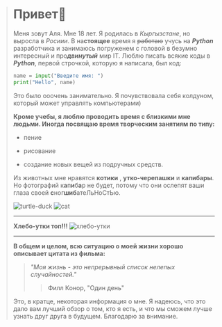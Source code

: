 ># Привет🙂
>
>Меня зовут Аля. Мне 18 лет. Я родилась в _Кыргызстане_, но выросла в _Росиии_. В на**стоящее** время я ~~работаю~~  учусь на ***Python*** разработчика и занимаюсь погруженем с головой в безумно интересный и про***двинутый*** мир IT. Люблю писать всякие коды в ***Python***, первой строчкой, которую я написала, был код: 
>```python
> name = input("Введите имя: ")
> print("Hello", name)
>```
>Это было оooчень занимательно. Я почувствовала себя  колдуном, который может управлять компьютерами)
>
>
>**Кроме учебы, я люблю проводить время с близкими мне людьми. Иногда посвящаю время творческим занятиям по типу:** 
>- пение
>+ рисование
>* создание новых вещей из подручных средств.
>
>Из животных мне нравятся **котики** , __утко-черепашки__ и **капибары**. Но фотографий к**а**п**и**б**а**р не будет, потому что они ослепят ваши глаза своей **с**ног**шиб**атеЛьНоСтЬю. 
> 
>![turtle-duck](https://yt3.ggpht.com/ytc/AKedOLTJ4HXLuHfIevkLrFBMFVE_DdmMK56exXQ6mgORWw=s900-c-k-c0x00ffffff-no-rj)
>![cat](https://avatars.mds.yandex.net/i?id=b53c6bf6e1978c2750fb616198bc9a9c76190b64-6948927-images-thumbs&n=13)
>
>---
>
> **Хлебо-утки топ!!!** 
>![хлебо-утки](https://avatars.mds.yandex.net/i?id=8479da9f3d0c2645cd59f19e147b9fbf717d9d9b-7001681-images-thumbs&n=13)
>
>---
> **В общем и целом, всю ситуацию о моей жизни хорошо описывает цитата из фильма:** 
>>  _"Моя жизнь - это непрерывный список нелепых случайностей."_ 
>>> Филл Конор, "Один день"
>
>
>Это, в кратце, некоторая информация о мне. Я надеюсь, что это дало вам лучший обзор о том, кто я есть, и что мы сможем лучше узнать друг друга в будущем. Благодарю за внимание.